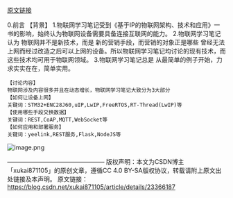 [原文链接](https://blog.csdn.net/xukai871105/article/details/23366187)

0.前言
    【背景】
    1.物联网学习笔记受到《基于IP的物联网架构、技术和应用》一书的影响，始终认为物联网设备需要具备连接互联网的能力。
    2.物联网学习笔记认为 物联网并不是新技术，而是 新的营销手段，而营销的对象正是哪些 曾经无法上网而经过改造之后可以上网的设备。所以物联网学习笔记均讨论的现有技术，而这些技术均可用于物联网领域。
    3.物联网学习笔记总是 从最简单的例子开始，力求实实在在，简单实用。

    【讨论内容】
    物联网涉及内容很多并且在动态增长，物联网学习笔记大致分为3大部分
    【如何让设备上网】
    关键词：STM32+ENC28J60,uIP,LwIP,FreeRTOS,RT-Thread(LwIP)等
    【使用哪些手段交换数据】
    关键词：REST,CoAP,MQTT,WebSocket等
    【如何应用和部署服务】
    关键词：yeelink,REST服务,Flask,NodeJS等

![image.png](https://zjmantou-drawingbed.oss-cn-hangzhou.aliyuncs.com/picture/202309031639563.png)



————————————————
版权声明：本文为CSDN博主「xukai871105」的原创文章，遵循CC 4.0 BY-SA版权协议，转载请附上原文出处链接及本声明。
原文链接：https://blog.csdn.net/xukai871105/article/details/23366187